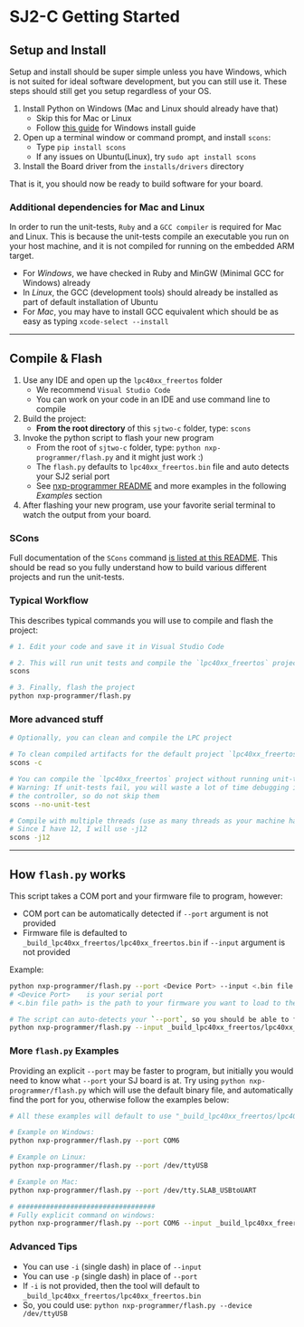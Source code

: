 # SJ2-C Getting Started

## Setup and Install

Setup and install should be super simple unless you have Windows, which is not suited for ideal software development, but you can still use it. These steps should still get you setup regardless of your OS.

1. Install Python on Windows (Mac and Linux should already have that)
    * Skip this for Mac or Linux
    * Follow [this guide](EmbeddedSystem/installs/README.md) for Windows install guide
2. Open up a terminal window or command prompt, and install `scons`:
    * Type `pip install scons`
    * If any issues on Ubuntu(Linux), try `sudo apt install scons`
3. Install the Board driver from the `installs/drivers` directory

That is it, you should now be ready to build software for your board.

### Additional dependencies for Mac and Linux

In order to run the unit-tests, `Ruby` and a `GCC compiler` is required for Mac and Linux. This is because the unit-tests compile an executable you run on your host machine, and it is not compiled for running on the embedded ARM target.

* For *Windows*, we have checked in Ruby and MinGW (Minimal GCC for Windows) already
* In *Linux*, the GCC (development tools) should already be installed as part of default installation of Ubuntu
* For *Mac*, you may have to install GCC equivalent which should be as easy as typing `xcode-select --install`

----

## Compile & Flash

1. Use any IDE and open up the `lpc40xx_freertos` folder
    * We recommend `Visual Studio Code`
    * You can work on your code in an IDE and use command line to compile
2. Build the project:
    * **From the root directory** of this `sjtwo-c` folder, type: `scons`
3. Invoke the python script to flash your new program
    * From the root of `sjtwo-c` folder, type: `python nxp-programmer/flash.py` and it might just work :)
    * The `flash.py` defaults to `lpc40xx_freertos.bin` file and auto detects your SJ2 serial port
    * See [nxp-programmer README](EmbeddedSystem/nxp-programmer/README.md) and more examples in the following *Examples* section
4. After flashing your new program, use your favorite serial terminal to watch the output from your board.

### SCons 

Full documentation of the `SCons` command [is listed at this README](SCons-Tutorial.md). This should be read so you fully understand how to build various different projects and run the unit-tests.

### Typical Workflow

This describes typical commands you will use to compile and flash the project:

```bash
# 1. Edit your code and save it in Visual Studio Code

# 2. This will run unit tests and compile the `lpc40xx_freertos` project
scons

# 3. Finally, flash the project
python nxp-programmer/flash.py
```

### More advanced stuff
```bash
# Optionally, you can clean and compile the LPC project

# To clean compiled artifacts for the default project `lpc40xx_freertos`
scons -c

# You can compile the `lpc40xx_freertos` project without running unit-tests
# Warning: If unit-tests fail, you will waste a lot of time debugging it on 
# the controller, so do not skip them
scons --no-unit-test

# Compile with multiple threads (use as many threads as your machine has
# Since I have 12, I will use -j12
scons -j12
```

----

## How `flash.py` works

This script takes a COM port and your firmware file to program, however:
*  COM port can be automatically detected if `--port` argument is not provided
*  Firmware file is defaulted to `_build_lpc40xx_freertos/lpc40xx_freertos.bin` if `--input` argument is not provided

Example:
```bash
python nxp-programmer/flash.py --port <Device Port> --input <.bin file path>`
# <Device Port>    is your serial port
# <.bin file path> is the path to your firmware you want to load to the board

# The script can auto-detects your `--port`, so you should be able to flash using:
python nxp-programmer/flash.py --input _build_lpc40xx_freertos/lpc40xx_freertos.bin`
```

### More `flash.py` Examples

Providing an explicit `--port` may be faster to program, but initially you would need to know what `--port` your SJ board is at. Try using `python nxp-programmer/flash.py` which will use the default binary file, and automatically find the port for you, otherwise follow the examples below:

```bash
# All these examples will default to use "_build_lpc40xx_freertos/lpc40xx_freertos.bin"

# Example on Windows:
python nxp-programmer/flash.py --port COM6

# Example on Linux:
python nxp-programmer/flash.py --port /dev/ttyUSB

# Example on Mac:
python nxp-programmer/flash.py --port /dev/tty.SLAB_USBtoUART

# ##################################
# Fully explicit command on windows:
python nxp-programmer/flash.py --port COM6 --input _build_lpc40xx_freertos/lpc40xx_freertos.bin
```

### Advanced Tips

* You can use `-i` (single dash) in place of `--input`
* You can use `-p` (single dash) in place of `--port`
* If `-i` is not provided, then the tool will default to `_build_lpc40xx_freertos/lpc40xx_freertos.bin`
* So, you could use: `python nxp-programmer/flash.py --device /dev/ttyUSB`
